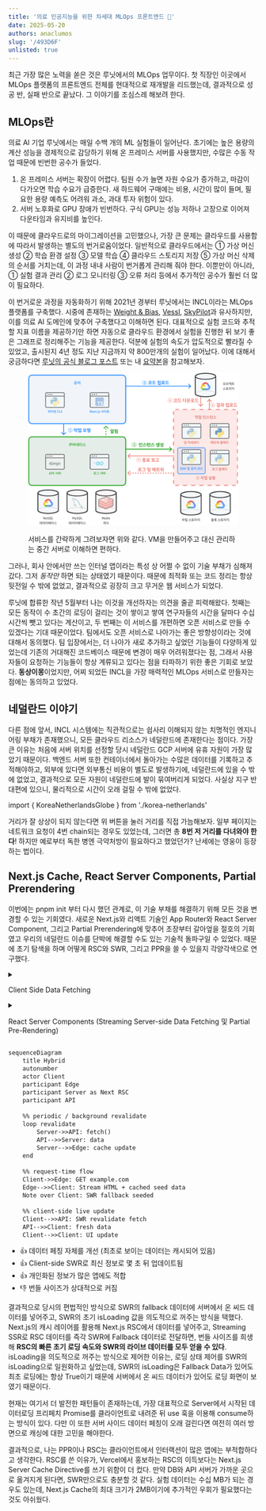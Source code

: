 ```yaml
---
title: '의료 인공지능을 위한 차세대 MLOps 프론트엔드 🦠'
date: 2025-05-20
authors: anaclumos
slug: '/493D6F'
unlisted: true
---
```


<!-- truncate -->

최근 가장 많은 노력을 쏟은 것은 루닛에서의 MLOps 업무이다. 첫 직장인 이곳에서 MLOps 플랫폼의 프론트엔드 전체를 현대적으로 재개발을 리드했는데, 결과적으로 성공 반, 실패 반으로 끝났다. 그 이야기를 조심스레 해보려 한다.

## MLOps란

의료 AI 기업 루닛에서는 매일 수백 개의 ML 실험들이 일어난다. 초기에는 높은 용량의 계산 성능을 경제적으로 감당하기 위해 온 프레미스 서버를 사용했지만, 수많은 수동 작업 때문에 빈번한 공수가 들었다.

1. 온 프레미스 서버는 확장이 어렵다. 팀원 수가 늘면 자원 수요가 증가하고, 마감이 다가오면 학습 수요가 급증한다. 새 하드웨어 구매에는 비용, 시간이 많이 들며, 필요한 용량 예측도 어려워 과소, 과대 투자 위험이 있다.
2. 서버 노후화로 GPU 장애가 빈번하다. 구식 GPU는 성능 저하나 고장으로 이어져 다운타임과 유지비를 높인다.

이 때문에 클라우드로의 마이그레이션을 고민했으나, 가장 큰 문제는 클라우드를 사용함에 따라서 발생하는 별도의 번거로움이었다. 일반적으로 클라우드에서는 ① 가상 머신 생성 ② 학습 환경 설정 ③ 모델 학습 ④ 클라우드 스토리지 저장 ⑤ 가상 머신 삭제의 순서를 거치는데, 이 과정 내내 사람이 번거롭게 관리해 줘야 한다. 이뿐만이 아니라, ① 실험 결과 관리 ② 로그 모니터링 ③ 오류 처리 등에서 추가적인 공수가 훨씬 더 많이 필요하다.

이 번거로운 과정을 자동화하기 위해 2021년 경부터 루닛에서는 INCL이라는 MLOps 플랫폼를 구축했다. 시중에 존재하는 [Weight & Bias](https://wandb.ai/), [Vessl](https://vessl.ai/), [SkyPilot](https://github.com/skypilot-org/skypilot)과 유사하지만, 이를 의료 AI 도메인에 맞추어 구축했다고 이해하면 된다. 대표적으로 실험 코드와 추적할 지표 이름을 제공하기만 하면 자동으로 클라우드 환경에서 실험을 진행한 뒤 보기 좋은 그래프로 정리해주는 기능을 제공한다. 덕분에 실험의 속도가 압도적으로 빨라질 수 있었고, 출시된지 4년 정도 지난 지금까지 약 800만개의 실험이 일어났다. 이에 대해서 궁금하다면 [루닛의 공식 블로그 포스트](https://medium.com/lunit/intelligent-cloud-part-1-introduction-to-lunits-cloud-deep-learning-platform-for-efficient-94fd2da2a3f2) 또는 내 [요약본](/ko/r/FC0D3A)을 참고해보자.

<figure>

![서비스 다이어그램](./02AAEE.png)

<figcaption>

서비스를 간략하게 그려보자면 위와 같다. VM을 만들어주고 대신 관리하는 중간 서버로 이해하면 편하다.

</figcaption>

</figure>

그러나, 회사 안에서만 쓰는 인터널 앱이라는 특성 상 어쩔 수 없이 기술 부채가 심해져갔다. 그저 _동작만_ 하면 되는 상태였기 때문이다. 때문에 최적화 또는 코드 정리는 항상 뒷전일 수 밖에 없었고, 결과적으로 굉장히 크고 무거운 웹 서비스가 되었다.

루닛에 합류한 작년 5월부터 나는 이것을 개선하자는 의견을 줄곧 피력해왔다. 첫째는 모든 동작이 수 초간의 로딩이 걸리는 것이 쌓이고 쌓여 연구자들의 시간을 달마다 수십 시간씩 뺏고 있다는 계산이고, 두 번째는 이 서비스를 개편하면 오픈 서비스로 만들 수 있겠다는 기대 때문이었다. 팀에서도 오픈 서비스로 나아가는 좋은 방향성이라는 것에 대해서 동의했다. 팀 입장에서는, 더 나아가 새로 추가하고 싶었던 기능들이 다양하게 있었는데 기존의 거대해진 코드베이스 때문에 변경이 매우 어려워졌다는 점, 그래서 사용자들이 요청하는 기능들이 항상 계류되고 있다는 점을 타파하기 위한 좋은 기회로 보았다. **동상이몽**이었지만, 어찌 되었든 INCL을 가장 매력적인 MLOps 서비스로 만들자는 점에는 동의하고 있었다.

## 네덜란드 이야기

다른 점에 앞서, INCL 시스템에는 직관적으로는 쉽사리 이해되지 않는 치명적인 엔지니어링 부채가 존재했으니, 모든 클라우드 리소스가 네덜란드에 존재한다는 점이다. 가장 큰 이유는 처음에 서버 위치를 선정할 당시 네덜란드 GCP 서버에 유휴 자원이 가장 많았기 때문이다. 백엔드 서버 또한 컨테이너에서 돌아가는 수많은 데이터를 기록하고 추적해야하고, 외부에 있다면 외부통신 비용이 별도로 발생하기에, 네덜란드에 있을 수 밖에 없었고, 결과적으로 모든 자원이 네덜란드에 발이 묶여버리게 되었다. 사실상 지구 반대편에 있으니, 물리적으로 시간이 오래 걸릴 수 밖에 없었다.

import { KoreaNetherlandsGlobe } from './korea-netherlands'

<KoreaNetherlandsGlobe lang="ko" />

거리가 잘 상상이 되지 않는다면 위 버튼을 눌러 거리를 직접 가늠해보자. 일부 페이지는 네트워크 요청이 4번 chain되는 경우도 있었는데, 그러면 총 **8번 저 거리를 다녀와야 한다**! 하지만 예로부터 독한 병엔 극약처방이 필요하다고 했었던가? 난세에는 영웅이 등장하는 법이다.

## Next.js Cache, React Server Components, Partial Prerendering

이번에는 pnpm init 부터 다시 했던 관계로, 이 기술 부채를 해결하기 위해 모든 것을 변경할 수 있는 기회였다. 새로운 Next.js와 리액트 기술인 App Router와 React Server Component, 그리고 Partial Prerendering에 맞추어 초장부터 갈아엎을 절호의 기회였고 우리의 네덜란드 이슈를 단박에 해결할 수도 있는 기술적 돌파구일 수 있었다. 때문에 초기 탐색을 하며 어떻게 RSC와 SWR, 그리고 PPR을 쓸 수 있을지 각양각색으로 연구했다.


<details>
<summary>

Client Side Data Fetching

</summary>

```mermaid
sequenceDiagram
    title Client Side Fetching
    autonumber
    actor Client
    participant Server
    participant API
    participant API2

    Client->>Server: GET example.com
    Server-->>Client: HTML
    Note over Client: JS executes (spinner)
    Client->>API: fetch()
    API-->>Client: fresh data
    Client->>API2: fetch()
    API2-->>Client: fresh data
    Client-->>Client: render UI
```

- 👍 실험 데이터를 실시간으로 볼 수 있음
- 👍 SWR이나 React Query 등을 사용해 정기적으로 최신 데이터를 가져올 수 있음
- 👎 Client Fetching만 사용하면 속도가 너무 느림.
- 👎 Chained Call 최적화로 약간의 속도 향상은 가능하나 큰 차이는 없음

</details>

<details>
<summary>

React Server Components (Streaming Server-side Data Fetching 및 Partial Pre-Rendering)

</summary>

```mermaid
sequenceDiagram
    title Partial Pre-Rendering
    autonumber
    actor Client
    participant Edge
    participant Server
    participant API
    participant API2 as "API 2"

    %% build / ISR revalidate cycle
    loop ISR
        Server->>API: fetch()
        API-->>Server: data
        Server->>API2: fetch()
        API2-->>Server: data
        Server-->>Edge: Static HTML
    end

    %% request-time
    Client->>Edge: GET example.com
    Edge-->>Client: Static HTML
    Client-->>Client: progressive render
```

- 👍 번들 사이즈 최적화로 매우 빠른 로딩 속도
- 👎 데이터 페칭 자체를 개선하지 않음 (네덜란드 왕복 문제 해결에 큰 도움 안 됨).
- 👎 Stale-While-Revalidate 패턴으로 옛날 데이터가 먼저 보이고 백그라운드에서 업데이트됨.
- 👎 최신 정보를 보려면 누군가의 선방문이 필요하기에, 개인화된 정보가 많은 앱에는 부적합

</details>

```mermaid
sequenceDiagram
    title Hybrid
    autonumber
    actor Client
    participant Edge
    participant Server as Next RSC
    participant API

    %% periodic / background revalidate
    loop revalidate
        Server->>API: fetch()
        API-->>Server: data
        Server-->>Edge: cache update
    end

    %% request-time flow
    Client->>Edge: GET example.com
    Edge-->>Client: Stream HTML + cached seed data
    Note over Client: SWR fallback seeded

    %% client-side live update
    Client-->>API: SWR revalidate fetch
    API-->>Client: fresh data
    Client-->>Client: UI update
```

- 👍 데이터 페칭 자체를 개선 (최초로 보이는 데이터는 캐시되어 있음)
- 👍 Client-side SWR로 최신 정보로 몇 초 뒤 업데이트됨
- 👍 개인화된 정보가 많은 앱에도 적합
- 👎 번들 사이즈가 상대적으로 커짐

결과적으로 당시의 편법적인 방식으로 SWR의 fallback 데이터에 서버에서 온 씨드 데이터를 넣어주고, SWR의 초기 isLoading 값을 의도적으로 꺼주는 방식을 택했다. Next.js의 캐시 레이어를 활용해 Next.js RSC에서 데이터를 넣어주고, Streaming SSR로 RSC 데이터를 즉각 SWR에 Fallback 데이터로 전달하면, 번들 사이즈를 희생해 **RSC의 빠른 초기 로딩 속도와 SWR의 라이브 데이터를 모두 얻을 수 있다**. isLoading을 의도적으로 꺼주는 방식으로 제어한 이유는, 로딩 상태 제어를 SWR의 isLoading으로 일원화하고 싶었는데, SWR의 isLoading은 Fallback Data가 있어도 최초 로딩에는 항상 True이기 때문에 서버에서 온 씨드 데이터가 있어도 로딩 화면이 보였기 때문이다.

현재는 여기서 더 발전한 패턴들이 존재하는데, 가장 대표적으로 Server에서 시작된 데이터로딩 프리페치 Promise를 클라이언트로 내려준 뒤 use 훅을 이용해 consume하는 방식이 있다. 다만 이 또한 서버 사이드 데이터 페칭이 오래 걸린다면 여전히 여러 방면으로 캐싱에 대한 고민을 해야한다.

결과적으로, 나는 PPR이나 RSC는 클라이언트에서 인터랙션이 많은 앱에는 부적합하다고 생각한다. RSC를 쓴 이유가, Vercel에서 홍보하는 RSC의 이득보다는 Next.js Server Cache Directive를 쓰기 위함이 더 컸다. 만약 DB와 API 서버가 가까운 곳으로 옮겨지게 된다면, SWR만으로도 충분할 것 같다. 실험 데이터는 수십 MB가 되는 경우도 있는데, Next.js Cache의 최대 크기가 2MB이기에 추가적인 우회가 필요했다는 것도 아쉬웠다.
